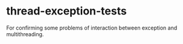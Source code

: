 # thread-exception-tests

For confirming some problems of interaction between exception and multithreading.
